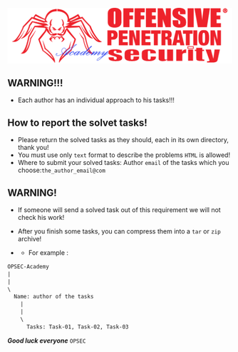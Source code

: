 ![](https://github.com/Offensive-Penetration-Security/OPSEC-Academy/blob/main/Docs/logo300-Academy.png)

## WARNING!!! 
- Еach author has an individual approach to his tasks!!!

## How to report the solvet tasks!
- Please return the solved tasks as they should, each in its own directory, thank you! 
- You must use only `text` format to describe the problems `HTML` is allowed!
- Where to submit your solved tasks: Author `email` of the tasks which you choose:`the_author_email@com`

## WARNING!
- If someone will send a solved task out of this requirement we will not check his work!
- After you finish some tasks, you can compress them into a `tar` or `zip` archive!

- - For example :

```txt
OPSEC-Academy
|
|
\ 
  Name: author of the tasks
    |
    |
    \
      Tasks: Task-01, Task-02, Task-03
```


***Good luck everyone*** `OPSEC`
